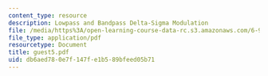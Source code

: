 ```yaml
---
content_type: resource
description: Lowpass and Bandpass Delta-Sigma Modulation
file: /media/https%3A/open-learning-course-data-rc.s3.amazonaws.com/6-976-high-speed-communication-circuits-and-systems-spring-2003/db6aed780e7f147fe1b589bfeed05b71_guest5.pdf
file_type: application/pdf
resourcetype: Document
title: guest5.pdf
uid: db6aed78-0e7f-147f-e1b5-89bfeed05b71
---
```

